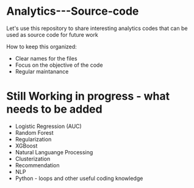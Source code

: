 # Analytics---Source-code
Let's use this repository to share interesting analytics codes that can be used as source code for future work

How to keep this organized:
- Clear names for the files
- Focus on the objective of the code
- Regular maintanance 

# Still Working in progress - what needs to be added
- Logistic Regression (AUC)
- Random Forest
- Regularization
- XGBoost
- Natural Languange Processing
- Clusterization
- Recommendation
- NLP
- Python - loops and other useful coding knowledge
